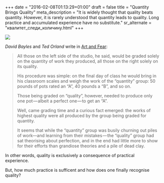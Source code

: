 +++
date = "2016-02-08T01:13:29+01:00"
draft = false
title = "Quantity Brings Quality"
meta_description = "It is widely thought that quality beats quantity. However, it is rarely understood that quantity leads to quality. Long practice and accumulated experience have no substitute."
sr_alternate = "квалитет_следи_количину.html"
+++

<p class="illustration"><img src="/assets/img/wall-relief-64965_640.jpg"/></p>

*David Bayles* and *Ted Orland* write in [Art and Fear](http://www.amazon.com/Art-Fear-Observations-Rewards-Artmaking/dp/0961454733):

> All those on the left side of the studio, he said, would be graded solely on the quantity of work they produced, all those on the right solely on its quality.
>
> His procedure was simple: on the final day of class he would bring in his classroom scales and weigh the work of the “quantity” group: 50 pounds of pots rated an “A”, 40 pounds a “B”, and so on.
>
> Those being graded on “quality”, however, needed to produce only one pot — albeit a perfect one — to get an “A”.
>
> Well, came grading time and a curious fact emerged: the works of highest quality were all produced by the group being graded for quantity.
>
> It seems that while the “quantity” group was busily churning out piles of work—and learning from their mistakes — the “quality” group had sat theorising about perfection, and in the end had little more to show for their efforts than grandiose theories and a pile of dead clay.

In other words, quality is exclusively a consequence of practical experience.

But, how much practice is sufficent and how does one finally recognise quality?

[comment]: # (Malcolm gladwell 10.000 hours rule)